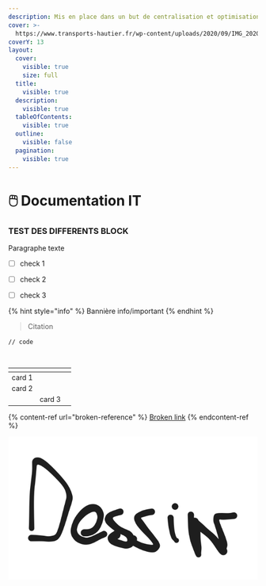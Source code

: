 ```yaml
---
description: Mis en place dans un but de centralisation et optimisation de nos process.
cover: >-
  https://www.transports-hautier.fr/wp-content/uploads/2020/09/IMG_20200820_210441-scaled.jpg
coverY: 13
layout:
  cover:
    visible: true
    size: full
  title:
    visible: true
  description:
    visible: true
  tableOfContents:
    visible: true
  outline:
    visible: false
  pagination:
    visible: true
---
```


# 🖱️ Documentation IT

### TEST DES DIFFERENTS BLOCK

Paragraphe texte



* [ ] check 1
* [ ] check 2
* [ ] check 3



{% hint style="info" %}
Bannière info/important
{% endhint %}

> Citation

```
// code
```

<figure><img src="https://www.transports-hautier.fr/wp-content/uploads/2023/01/logo.png" alt="" width="563"><figcaption></figcaption></figure>

<table data-view="cards"><thead><tr><th></th><th></th><th></th></tr></thead><tbody><tr><td>card 1</td><td></td><td></td></tr><tr><td>card 2</td><td></td><td></td></tr><tr><td></td><td>card 3</td><td></td></tr></tbody></table>

{% content-ref url="broken-reference" %}
[Broken link](broken-reference)
{% endcontent-ref %}

<img src=".gitbook/assets/file.excalidraw.svg" alt="" class="gitbook-drawing">
